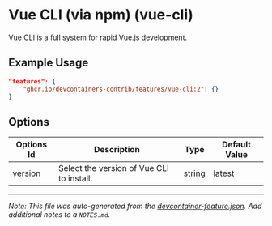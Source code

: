 
# Vue CLI (via npm) (vue-cli)

Vue CLI is a full system for rapid Vue.js development.

## Example Usage

```json
"features": {
    "ghcr.io/devcontainers-contrib/features/vue-cli:2": {}
}
```

## Options

| Options Id | Description | Type | Default Value |
|-----|-----|-----|-----|
| version | Select the version of Vue CLI to install. | string | latest |



---

_Note: This file was auto-generated from the [devcontainer-feature.json](https://github.com/devcontainers-contrib/features/blob/main/src/vue-cli/devcontainer-feature.json).  Add additional notes to a `NOTES.md`._
